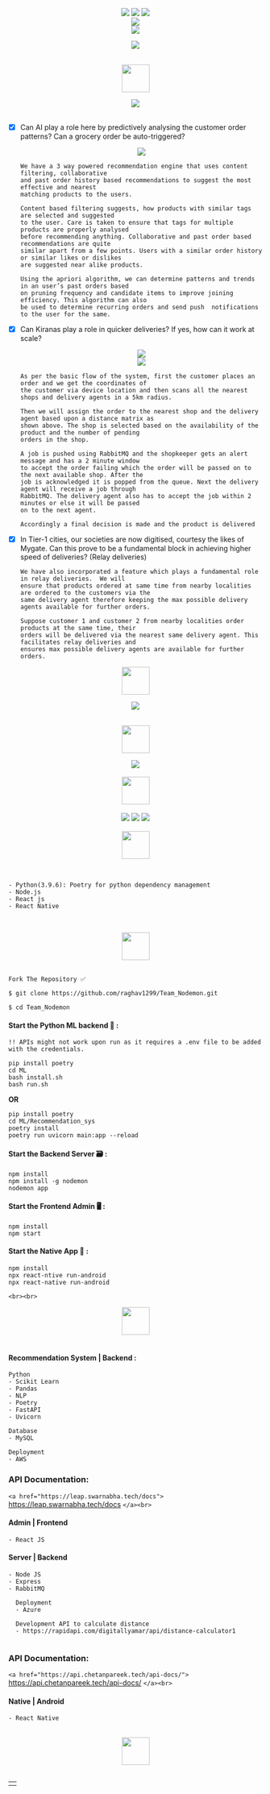 <div align="center"> 
  <p align='center'> 
   <img src="https://img.shields.io/badge/Name%20-%20Nodemarket🔥 -darkgreen?style=for-the-badge" />
   <img src="https://forthebadge.com/images/badges/built-with-love.svg" />
   <img src="https://img.shields.io/badge/By-Team%20Nodemon-blue?style=for-the-badge" /><br>
   <img src="https://img.shields.io/badge/shadowfax-leap%20hackathon-red?style=for-the-badge" />
    <br>
   <img src="https://img.shields.io/badge/License-MIT-yellow.svg?logo=Microsoft%20Word&style=for-the-badge" /><br>
  </p>
  <img src="media/logo.jpg" />
  <br><br>
  <p>
  <img src="https://img.shields.io/badge/Problem%20statement-lavenderblush?logo=Product%20Hunt&style=for-the-badge" height="55"/>
  </p>
  <img src="media/p_statement.png" />
  <br><br>
 </div>

- [X] Can AI play a role here by predictively analysing the customer order patterns? Can a grocery order be auto-triggered?

  <div align="center"> 
  <img src="media/Reco_sys.png" />
  </div>

  ```
  We have a 3 way powered recommendation engine that uses content filtering, collaborative
  and past order history based recommendations to suggest the most effective and nearest 
  matching products to the users.

  Content based filtering suggests, how products with similar tags are selected and suggested 
  to the user. Care is taken to ensure that tags for multiple products are properly analysed 
  before recommending anything. Collaborative and past order based recommendations are quite 
  similar apart from a few points. Users with a similar order history or similar likes or dislikes
  are suggested near alike products.

  Using the apriori algorithm, we can determine patterns and trends in an user’s past orders based
  on pruning frequency and candidate items to improve joining efficiency. This algorithm can also 
  be used to determine recurring orders and send push  notifications to the user for the same.

  ```
- [X] Can Kiranas play a role in quicker deliveries? If yes, how can it work at scale?

  <div align="center"> 
  <img src="media/Delivery_Flow.png" />
  <br>
  <img src="media/Delivery_Optimized.png" />
  </div>

  ```
  As per the basic flow of the system, first the customer places an order and we get the coordinates of 
  the customer via device location and then scans all the nearest shops and delivery agents in a 5km radius.

  Then we will assign the order to the nearest shop and the delivery agent based upon a distance matrix as
  shown above. The shop is selected based on the availability of the product and the number of pending 
  orders in the shop. 

  A job is pushed using RabbitMQ and the shopkeeper gets an alert message and has a 2 minute window 
  to accept the order failing which the order will be passed on to the next available shop. After the 
  job is acknowledged it is popped from the queue. Next the delivery agent will receive a job through 
  RabbitMQ. The delivery agent also has to accept the job within 2 minutes or else it will be passed 
  on to the next agent.

  Accordingly a final decision is made and the product is delivered

  ```
- [X] In Tier-1 cities, our societies are now digitised, courtesy the likes of Mygate. Can this prove to be a fundamental block in achieving higher speed of deliveries? (Relay deliveries)

  ```
  We have also incorporated a feature which plays a fundamental role in relay deliveries.  We will 
  ensure that products ordered at same time from nearby localities are ordered to the customers via the 
  same delivery agent therefore keeping the max possible delivery agents available for further orders.

  Suppose customer 1 and customer 2 from nearby localities order products at the same time, their 
  orders will be delivered via the nearest same delivery agent. This facilitates relay deliveries and 
  ensures max possible delivery agents are available for further orders.
  ```

<div align="center"> 
    <p>
    <img src="https://img.shields.io/badge/Why%20%7C%20What%20it%20does-darkslategrey?logo=Windows%20Terminal&style=for-the-badge" height="55"/></p>
    <img src="media/approach.png" />
  <br><br>
 </div>

<div align="center"> 
    <p>
    <img src="https://img.shields.io/badge/system%20architecture-moccasin?logo=Databricks&style=for-the-badge" height="55"/></p>
    <img src="media/Sys_Arch.png" />
  <br><br>
 </div>

<div align="center"> 
  <img src="https://img.shields.io/badge/Product%20Images-mediumseagreen?logo=Pinterest&style=for-the-badge" height="55" /><br><br>
  <img src="media/mockup1.jpg" />
  <img src="media/mockup2.jpg" />
  <img src="media/mockup3.jpg" />
</div>
<br>

<div align="center"> 
  <img src="https://img.shields.io/badge/Prerequisites-teal?logo=Pinboard&style=for-the-badge" height="55"/><br>
</div>
<br>

```

- Python(3.9.6): Poetry for python dependency management
- Node.js
- React js
- React Native
 
```

<br>

<div align="center"> 
  <img src="https://img.shields.io/badge/Setting%20up%20locally-purple?logo=visual-studio-code&style=for-the-badge" height="55"/> 
</div><br>

```
Fork The Repository ✅

$ git clone https://github.com/raghav1299/Team_Nodemon.git   
```

```
$ cd Team_Nodemon
```

#### Start the Python ML backend 🚀 :

```
!! APIs might not work upon run as it requires a .env file to be added with the credentials.

pip install poetry
cd ML
bash install.sh
bash run.sh
```

**OR**

```
pip install poetry
cd ML/Recommendation_sys
poetry install
poetry run uvicorn main:app --reload
```

#### Start the Backend Server 🗃 :

```
npm install 
npm install -g nodemon
nodemon app
```

#### Start the Frontend Admin 🖥️ :

```
npm install
npm start
```

#### Start the Native App 📱 :

```
npm install
npx react-ntive run-android
npx react-native run-android
```

`<br><br>`

<div align="center"> 
  <img src="https://img.shields.io/badge/Tech%20Stack%20Used-chocolate?logo=Tesla&style=for-the-badge" height="55"/> 
</div>
  <br>

#### Recommendation System | Backend :

```
Python
- Scikit Learn
- Pandas
- NLP
- Poetry
- FastAPI
- Uvicorn

Database
- MySQL

Deployment
- AWS
```

<div>
   <h3>API Documentation:</h3>

`<a href="https://leap.swarnabha.tech/docs">` https://leap.swarnabha.tech/docs `</a><br>`

</div>

#### Admin | Frontend

```
- React JS
```

#### Server | Backend

```
- Node JS
- Express
- RabbitMQ
  
  Deployment
  - Azure
  
  Development API to calculate distance
  - https://rapidapi.com/digitallyamar/api/distance-calculator1
  
```

<div>

<h3>API Documentation:</h3>

`<a href="https://api.chetanpareek.tech/api-docs/">` https://api.chetanpareek.tech/api-docs/ `</a><br>`

</div>

#### Native | Android

```
- React Native
```

<br>

<div align="center"> 
  <img src="https://img.shields.io/badge/Contributors-black?logo=Github&style=for-the-badge" height="55"/> 
</div>
  <br>

<div align="center"> 
  <table>
<tr align="center">
 <td>
